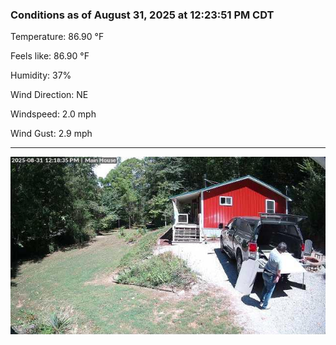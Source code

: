 ### Conditions as of August 31, 2025 at 12:23:51 PM CDT 

Temperature: 86.90 &deg;F

Feels like: 86.90 &deg;F

Humidity: 37%

Wind Direction: NE

Windspeed: 2.0 mph

Wind Gust: 2.9 mph

---

<img src="./images/latest.jpeg"/>


